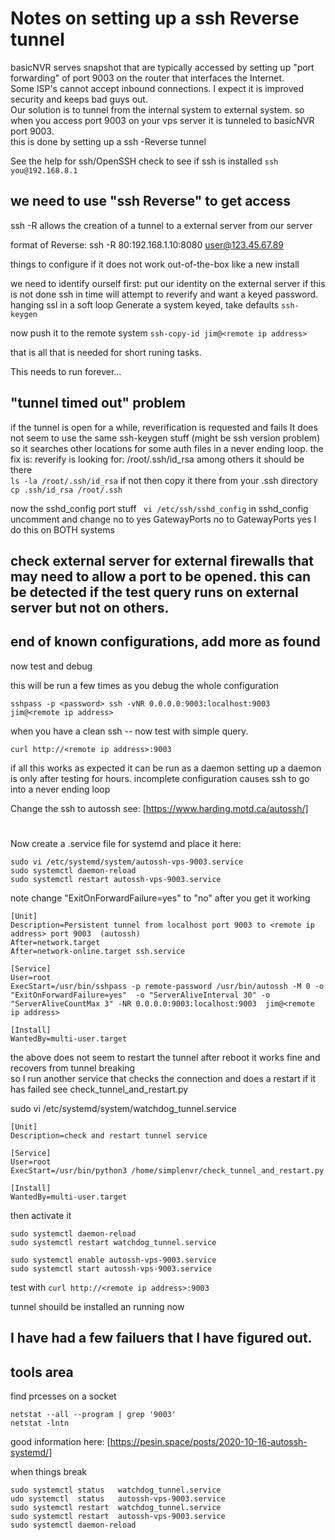 # Notes on setting up a ssh Reverse tunnel

basicNVR serves snapshot that are typically accessed by 
setting up "port forwarding" of port 9003 on the router that interfaces the Internet.   
Some ISP's cannot accept inbound connections. I expect it is improved security and keeps bad guys out.   
Our solution is to tunnel from the internal system to external system. 
so when you access port 9003 on your vps server it is  tunneled to basicNVR port 9003.   
this is done by setting up a ssh -Reverse tunnel   

See the help for ssh/OpenSSH
check to see if ssh is installed
```ssh you@192.168.8.1```

## we need to use "ssh Reverse" to get access
ssh -R allows the creation of a tunnel to a external server from our server

format of Reverse: ssh -R 80:192.168.1.10:8080 user@123.45.67.89

things to configure if it does not work out-of-the-box like a new install

we need to identify ourself 
first: put our identity on the external server 
      if this is not done ssh in time will attempt to reverify and want a keyed password.  hanging  ssl in a soft loop
Generate a system keyed, take defaults
```ssh-keygen```

now push it to the remote system
```ssh-copy-id jim@<remote ip address>```

that is all that is needed for short runing tasks.   

This needs to run forever... 

## "tunnel timed out" problem 
if the tunnel is open for a while, reverification is requested and fails 
It does not seem to use the same ssh-keygen stuff (might be ssh version problem)
so it searches other locations for some auth files in a never ending loop.
the fix is:
reverify is looking for: /root/.ssh/id_rsa among others
it should be there   
```ls -la /root/.ssh/id_rsa```
if not then copy it there from your .ssh directory
```cp .ssh/id_rsa /root/.ssh```

now the sshd_config port stuff
``` vi /etc/ssh/sshd_config```
in sshd_config uncomment and change no to yes
GatewayPorts no
to
GatewayPorts yes
I do this on BOTH systems

check external server  for external firewalls that may need to allow a port to be opened.
this can be detected if the test query runs on external server but not on others.
------------------------------------------------
end of known configurations, add more as found
-------------------------------------------------

now test and debug
 
this will be run a few times as you debug the whole configuration
```
sshpass -p <password> ssh -vNR 0.0.0.0:9003:localhost:9003  jim@<remote ip address>
```

when you have a clean ssh -- now test with simple query.

```curl http://<remote ip address>:9003```

if all this works as expected it can be run as a daemon
setting up a daemon is only after testing for hours. 
incomplete configuration causes ssh to go into a never ending loop   

Change the ssh to autossh see: [https://www.harding.motd.ca/autossh/]
#
Now create a .service file for systemd and place it here: 
```
sudo vi /etc/systemd/system/autossh-vps-9003.service   
sudo systemctl daemon-reload   
sudo systemctl restart autossh-vps-9003.service   
```
note change "ExitOnForwardFailure=yes"  to "no" after you get it working
```
[Unit]
Description=Persistent tunnel from localhost port 9003 to <remote ip address> port 9003  (autossh)
After=network.target
After=network-online.target ssh.service

[Service]
User=root
ExecStart=/usr/bin/sshpass -p remote-password /usr/bin/autossh -M 0 -o "ExitOnForwardFailure=yes"  -o "ServerAliveInterval 30" -o "ServerAliveCountMax 3" -NR 0.0.0.0:9003:localhost:9003  jim@<remote ip address>

[Install]
WantedBy=multi-user.target
```
the above does not seem to restart the tunnel after reboot it works fine and recovers from tunnel breaking     
so I run another service that checks the connection and does a restart if it has failed 
see check_tunnel_and_restart.py  

sudo vi /etc/systemd/system/watchdog_tunnel.service
```
[Unit]
Description=check and restart tunnel service

[Service]
User=root
ExecStart=/usr/bin/python3 /home/simplenvr/check_tunnel_and_restart.py

[Install]
WantedBy=multi-user.target
```


then activate it
```
sudo systemctl daemon-reload
sudo systemctl restart watchdog_tunnel.service

sudo systemctl enable autossh-vps-9003.service
sudo systemctl start autossh-vps-9003.service
```

test with ```curl http://<remote ip address>:9003```

tunnel shouild be installed an running now
## I have had a few failuers that I have figured out.  

## tools area
find prcesses on a socket
```
netstat --all --program | grep '9003'
netstat -lntn
```
good information here: [https://pesin.space/posts/2020-10-16-autossh-systemd/]   


when things break
```
sudo systemctl status   watchdog_tunnel.service
udo systemctl  status   autossh-vps-9003.service
sudo systemctl restart  watchdog_tunnel.service
sudo systemctl restart  autossh-vps-9003.service
sudo systemctl daemon-reload
```








